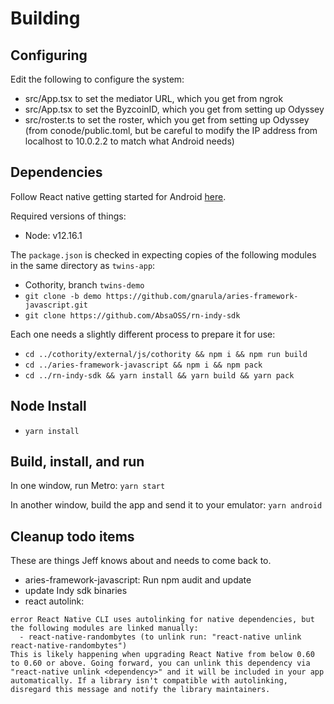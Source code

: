 # Building

## Configuring

Edit the following to configure the system:
* src/App.tsx to set the mediator URL, which you get from ngrok
* src/App.tsx to set the ByzcoinID, which you get from setting up Odyssey
* src/roster.ts to set the roster, which you get from setting up Odyssey (from conode/public.toml, but be careful to
modify the IP address from localhost to 10.0.2.2 to match what Android needs)

## Dependencies

Follow React native getting started for Android [here](https://reactnative.dev/docs/getting-started.html#android-development-environment).

Required versions of things:
* Node: v12.16.1

The `package.json` is checked in expecting copies of the following modules in the same directory as `twins-app`:
* Cothority, branch `twins-demo`
* `git clone -b demo https://github.com/gnarula/aries-framework-javascript.git`
* `git clone https://github.com/AbsaOSS/rn-indy-sdk`

Each one needs a slightly different process to prepare it for use:
* `cd ../cothority/external/js/cothority && npm i && npm run build`
* `cd ../aries-framework-javascript && npm i && npm pack`
* `cd ../rn-indy-sdk && yarn install && yarn build && yarn pack`

## Node Install

* `yarn install`

## Build, install, and run

In one window, run Metro: `yarn start`

In another window, build the app and send it to your emulator: `yarn android`


## Cleanup todo items

These are things Jeff knows about and needs to come back to.

* aries-framework-javascript: Run npm audit and update
* update Indy sdk binaries
* react autolink:
```
error React Native CLI uses autolinking for native dependencies, but the following modules are linked manually: 
  - react-native-randombytes (to unlink run: "react-native unlink react-native-randombytes")
This is likely happening when upgrading React Native from below 0.60 to 0.60 or above. Going forward, you can unlink this dependency via "react-native unlink <dependency>" and it will be included in your app automatically. If a library isn't compatible with autolinking, disregard this message and notify the library maintainers.
```
